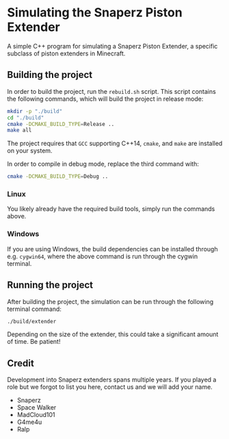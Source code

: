 # Simulating the Snaperz Piston Extender
A simple C++ program for simulating a Snaperz Piston Extender, a specific subclass of piston extenders in Minecraft.

## Building the project
In order to build the project, run the `rebuild.sh` script.
This script contains the following commands, which will build the project in release mode:
```bash
mkdir -p "./build"
cd "./build"
cmake -DCMAKE_BUILD_TYPE=Release ..
make all
```
The project requires that `GCC` supporting C++14, `cmake`, and `make` are installed on your system.

In order to compile in debug mode, replace the third command with:
```bash
cmake -DCMAKE_BUILD_TYPE=Debug ..
```

### Linux
You likely already have the required build tools, simply run the commands above.

### Windows
If you are using Windows, the build dependencies can be installed through e.g. `cygwin64`, where the above command is run through the cygwin terminal.

## Running the project
After building the project, the simulation can be run through the following terminal command:
```bash
./build/extender
```
Depending on the size of the extender, this could take a significant amount of time. Be patient!

## Credit

Development into Snaperz extenders spans multiple years. If you played a role but we forgot to list you here, contact us and we will add your name.

- Snaperz
- Space Walker
- MadCloud101
- G4me4u
- Ralp
